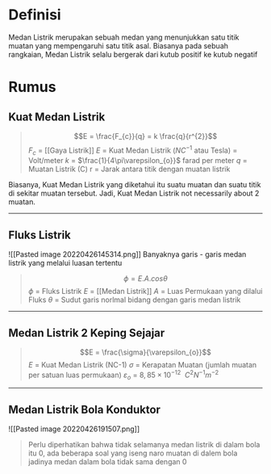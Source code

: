 # Definisi
Medan Listrik merupakan sebuah medan yang menunjukkan satu titik muatan yang mempengaruhi satu titik asal. Biasanya pada sebuah rangkaian, Medan Listrik selalu bergerak dari kutub positif ke kutub negatif 
# Rumus
## Kuat Medan Listrik
> $$E = \frac{F_{c}}{q} = k \frac{q}{r^{2}}$$
> $F_{c}$ = [[Gaya Listrik]]
> $E$ = Kuat Medan Listrik ($NC^{-1}$ atau Tesla) = Volt/meter
> $k$ = $\frac{1}{4\pi\varepsilon_{o}}$ farad per meter
> $q$ = Muatan Listrik (C)
> r = Jarak antara titik dengan muatan listrik

  Biasanya, Kuat Medan Listrik yang diketahui itu suatu muatan dan suatu titik di sekitar muatan tersebut. Jadi, Kuat Medan Listrik not necessarily about 2 muatan. 

---
## Fluks Listrik
![[Pasted image 20220426145314.png]]
Banyaknya garis - garis medan listrik yang melalui luasan tertentu
> $$\phi = E . A. cos \theta$$
> $\phi$ = Fluks Listrik
> $E$ = [[Medan Listrik]]
> $A$ = Luas Permukaan yang dilalui Fluks
> $\theta$ = Sudut garis norlmal bidang dengan garis medan listrik

---
## Medan Listrik 2 Keping Sejajar
> $$E = \frac{\sigma}{\varepsilon_{o}}$$
> $E$ = Kuat Medan Listrik (NC-1)
> $\sigma$ = Kerapatan Muatan (jumlah muatan per satuan luas permukaan)
> $\varepsilon_{o}$ = $8,85 \times 10^{-12} \ \  C^{2}N^{-1}m^{-2}$ 

---
## Medan Listrik Bola Konduktor
![[Pasted image 20220426191507.png]]
> Perlu diperhatikan bahwa tidak selamanya medan listrik di dalam bola itu 0, ada beberapa soal yang iseng naro muatan di dalem bola jadinya medan dalam bola tidak sama dengan 0 